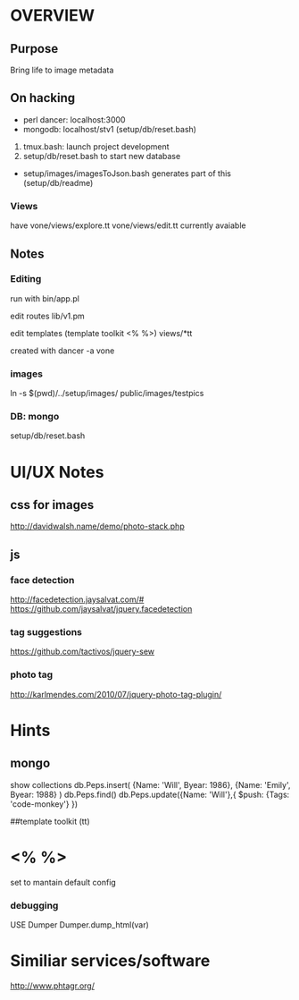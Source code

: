 # OVERVIEW
## Purpose
Bring life to image metadata

## On hacking
* perl dancer: localhost:3000 
* mongodb: localhost/stv1 (setup/db/reset.bash)

1. tmux.bash: launch project development 
2. setup/db/reset.bash to start new database
  - setup/images/imagesToJson.bash  generates part of this (setup/db/readme)

### Views
have 
   vone/views/explore.tt
   vone/views/edit.tt
currently avaiable 


##  Notes
### Editing
run with
  bin/app.pl

edit routes
  lib/v1.pm 

edit templates (template toolkit <% %>)
  views/*tt

created with
  dancer -a vone
### images
  ln -s $(pwd)/../setup/images/ public/images/testpics

### DB: mongo
  setup/db/reset.bash

# UI/UX Notes
## css for images
http://davidwalsh.name/demo/photo-stack.php

## js 
### face detection
http://facedetection.jaysalvat.com/#
https://github.com/jaysalvat/jquery.facedetection
### tag suggestions

https://github.com/tactivos/jquery-sew
### photo tag

http://karlmendes.com/2010/07/jquery-photo-tag-plugin/



# Hints
## mongo
show collections
db.Peps.insert( {Name: 'Will', Byear: 1986}, {Name: 'Emily', Byear: 1988} )
db.Peps.find()
db.Peps.update({Name: 'Will'},{ $push: {Tags: 'code-monkey'} })

##template toolkit (tt)
# <% %>
 set to mantain default config

### debugging
 USE Dumper
 Dumper.dump_html(var)


# Similiar services/software
http://www.phtagr.org/
